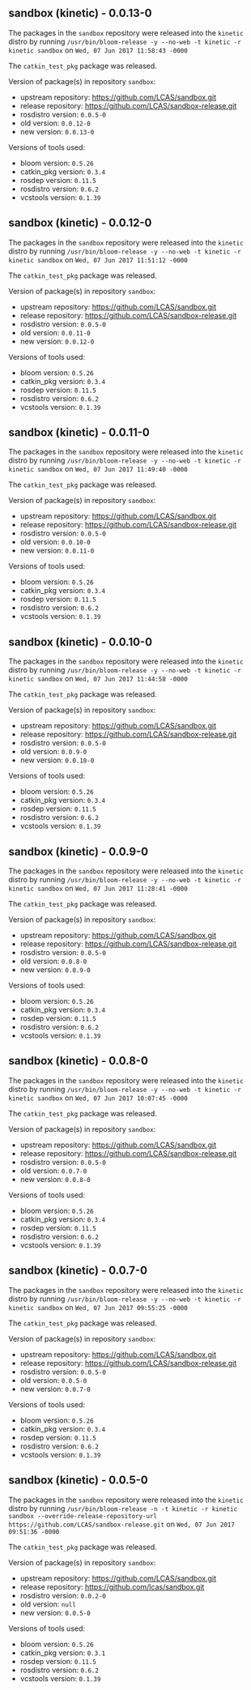 ## sandbox (kinetic) - 0.0.13-0

The packages in the `sandbox` repository were released into the `kinetic` distro by running `/usr/bin/bloom-release -y --no-web -t kinetic -r kinetic sandbox` on `Wed, 07 Jun 2017 11:58:43 -0000`

The `catkin_test_pkg` package was released.

Version of package(s) in repository `sandbox`:

- upstream repository: https://github.com/LCAS/sandbox.git
- release repository: https://github.com/LCAS/sandbox-release.git
- rosdistro version: `0.0.5-0`
- old version: `0.0.12-0`
- new version: `0.0.13-0`

Versions of tools used:

- bloom version: `0.5.26`
- catkin_pkg version: `0.3.4`
- rosdep version: `0.11.5`
- rosdistro version: `0.6.2`
- vcstools version: `0.1.39`


## sandbox (kinetic) - 0.0.12-0

The packages in the `sandbox` repository were released into the `kinetic` distro by running `/usr/bin/bloom-release -y --no-web -t kinetic -r kinetic sandbox` on `Wed, 07 Jun 2017 11:51:12 -0000`

The `catkin_test_pkg` package was released.

Version of package(s) in repository `sandbox`:

- upstream repository: https://github.com/LCAS/sandbox.git
- release repository: https://github.com/LCAS/sandbox-release.git
- rosdistro version: `0.0.5-0`
- old version: `0.0.11-0`
- new version: `0.0.12-0`

Versions of tools used:

- bloom version: `0.5.26`
- catkin_pkg version: `0.3.4`
- rosdep version: `0.11.5`
- rosdistro version: `0.6.2`
- vcstools version: `0.1.39`


## sandbox (kinetic) - 0.0.11-0

The packages in the `sandbox` repository were released into the `kinetic` distro by running `/usr/bin/bloom-release -y --no-web -t kinetic -r kinetic sandbox` on `Wed, 07 Jun 2017 11:49:40 -0000`

The `catkin_test_pkg` package was released.

Version of package(s) in repository `sandbox`:

- upstream repository: https://github.com/LCAS/sandbox.git
- release repository: https://github.com/LCAS/sandbox-release.git
- rosdistro version: `0.0.5-0`
- old version: `0.0.10-0`
- new version: `0.0.11-0`

Versions of tools used:

- bloom version: `0.5.26`
- catkin_pkg version: `0.3.4`
- rosdep version: `0.11.5`
- rosdistro version: `0.6.2`
- vcstools version: `0.1.39`


## sandbox (kinetic) - 0.0.10-0

The packages in the `sandbox` repository were released into the `kinetic` distro by running `/usr/bin/bloom-release -y --no-web -t kinetic -r kinetic sandbox` on `Wed, 07 Jun 2017 11:44:58 -0000`

The `catkin_test_pkg` package was released.

Version of package(s) in repository `sandbox`:

- upstream repository: https://github.com/LCAS/sandbox.git
- release repository: https://github.com/LCAS/sandbox-release.git
- rosdistro version: `0.0.5-0`
- old version: `0.0.9-0`
- new version: `0.0.10-0`

Versions of tools used:

- bloom version: `0.5.26`
- catkin_pkg version: `0.3.4`
- rosdep version: `0.11.5`
- rosdistro version: `0.6.2`
- vcstools version: `0.1.39`


## sandbox (kinetic) - 0.0.9-0

The packages in the `sandbox` repository were released into the `kinetic` distro by running `/usr/bin/bloom-release -y --no-web -t kinetic -r kinetic sandbox` on `Wed, 07 Jun 2017 11:28:41 -0000`

The `catkin_test_pkg` package was released.

Version of package(s) in repository `sandbox`:

- upstream repository: https://github.com/LCAS/sandbox.git
- release repository: https://github.com/LCAS/sandbox-release.git
- rosdistro version: `0.0.5-0`
- old version: `0.0.8-0`
- new version: `0.0.9-0`

Versions of tools used:

- bloom version: `0.5.26`
- catkin_pkg version: `0.3.4`
- rosdep version: `0.11.5`
- rosdistro version: `0.6.2`
- vcstools version: `0.1.39`


## sandbox (kinetic) - 0.0.8-0

The packages in the `sandbox` repository were released into the `kinetic` distro by running `/usr/bin/bloom-release -y --no-web -t kinetic -r kinetic sandbox` on `Wed, 07 Jun 2017 10:07:45 -0000`

The `catkin_test_pkg` package was released.

Version of package(s) in repository `sandbox`:

- upstream repository: https://github.com/LCAS/sandbox.git
- release repository: https://github.com/LCAS/sandbox-release.git
- rosdistro version: `0.0.5-0`
- old version: `0.0.7-0`
- new version: `0.0.8-0`

Versions of tools used:

- bloom version: `0.5.26`
- catkin_pkg version: `0.3.4`
- rosdep version: `0.11.5`
- rosdistro version: `0.6.2`
- vcstools version: `0.1.39`


## sandbox (kinetic) - 0.0.7-0

The packages in the `sandbox` repository were released into the `kinetic` distro by running `/usr/bin/bloom-release -y --no-web -t kinetic -r kinetic sandbox` on `Wed, 07 Jun 2017 09:55:25 -0000`

The `catkin_test_pkg` package was released.

Version of package(s) in repository `sandbox`:

- upstream repository: https://github.com/LCAS/sandbox.git
- release repository: https://github.com/LCAS/sandbox-release.git
- rosdistro version: `0.0.5-0`
- old version: `0.0.5-0`
- new version: `0.0.7-0`

Versions of tools used:

- bloom version: `0.5.26`
- catkin_pkg version: `0.3.4`
- rosdep version: `0.11.5`
- rosdistro version: `0.6.2`
- vcstools version: `0.1.39`


## sandbox (kinetic) - 0.0.5-0

The packages in the `sandbox` repository were released into the `kinetic` distro by running `/usr/bin/bloom-release -n -t kinetic -r kinetic sandbox --override-release-repository-url https://github.com/LCAS/sandbox-release.git` on `Wed, 07 Jun 2017 09:51:36 -0000`

The `catkin_test_pkg` package was released.

Version of package(s) in repository `sandbox`:

- upstream repository: https://github.com/LCAS/sandbox.git
- release repository: https://github.com/lcas/sandbox.git
- rosdistro version: `0.0.2-0`
- old version: `null`
- new version: `0.0.5-0`

Versions of tools used:

- bloom version: `0.5.26`
- catkin_pkg version: `0.3.1`
- rosdep version: `0.11.5`
- rosdistro version: `0.6.2`
- vcstools version: `0.1.39`


